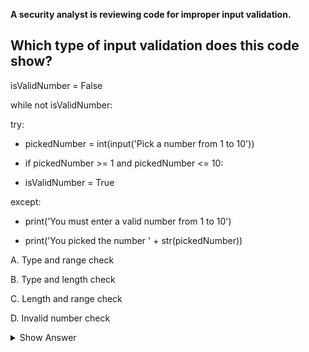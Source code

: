 **A security analyst is reviewing code for improper input validation.**
 
## Which type of input validation does this code show?
 
isValidNumber = False 

while not isValidNumber:
 
try: 

- pickedNumber = int(input('Pick a number from 1 to 10')) 

- if pickedNumber >= 1 and pickedNumber <= 10: 

- isValidNumber = True 
 
except: 

- print('You must enter a valid number from 1 to 10') 

- print('You picked the number ' + str(pickedNumber)) 

 
A. Type and range check

B. Type and length check

C. Length and range check

D. Invalid number check

<details>
<summary>Show Answer</summary>

---

- This code snippet performs a type check by converting the input to an integer (int(input(...))), ensuring it's a valid integer. Additionally, it performs a range check by verifying that the picked number is within the specified range of 1 to 10. The code also handles invalid inputs by catching exceptions.

- The primary focus of the validation in this code is on checking both the type (integer) and the range (1 to 10) of the input. Therefore, the correct answer is A.

- **A. Type and range check (CORRECT)**
</details>
